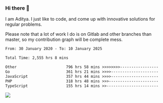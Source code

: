 ### Hi there 👋

I am Aditya. I just like to code, and come up with innovative solutions for regular problems.

Please note that a lot of work I do is on Gitlab and other branches than master, so my contribution graph will be complete mess.

<!--START_SECTION:waka-->

```txt
From: 30 January 2020 - To: 10 January 2025

Total Time: 2,555 hrs 8 mins

Other                      796 hrs 58 mins >>>>>>>>-----------------   31.19 %
Go                         361 hrs 21 mins >>>>---------------------   14.14 %
JavaScript                 357 hrs 44 mins >>>>---------------------   14.00 %
PHP                        318 hrs 48 mins >>>----------------------   12.48 %
TypeScript                 155 hrs 14 mins >>-----------------------   06.08 %
```

<!--END_SECTION:waka-->

![](https://komarev.com/ghpvc/?username=BrainBuzzer)
